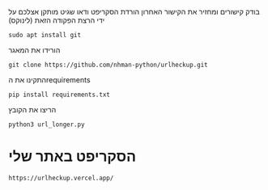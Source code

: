בודק קישורים ומחזיר את הקישור האחרון
הורדת הסקריפט
ודאו שגיט מותקן אצלכם
על ידי הרצת הפקודה הזאת (לינוקס)

```
sudo apt install git
```

הורידו את המאגר
```
git clone https://github.com/nhman-python/urlheckup.git
```
התקינו את הrequirements
```
pip install requirements.txt
```
הריצו את הקובץ
```
python3 url_longer.py
```

# הסקריפט באתר שלי
```
https://urlheckup.vercel.app/
```

